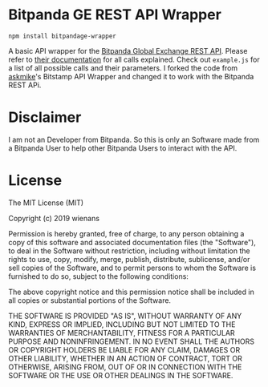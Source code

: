 # Bitpanda GE REST API Wrapper

    npm install bitpandage-wrapper

A basic API wrapper for the [Bitpanda Global Exchange REST API](https://developers.bitpanda.com/exchange/). Please refer to [their documentation](https://developers.bitpanda.com/exchange/) for all calls explained. Check out `example.js` for a list of all possible calls and their parameters.
I forked the code from [askmike](https://github.com/askmike/bitstamp)'s Bitstamp API Wrapper and changed it to work with the Bitpanda REST APi.

<!-- ```javascript
var Bitpanda = require('bitpanda');
var bitpanda = new Bitpanda();

bitpanda.transactions('btcusd', function(err, trades) {
  console.log(trades);
});
``` -->
# Disclaimer
I am not an Developer from Bitpanda. So this is only an Software made from a Bitpanda User to help other Bitpanda Users to interact with the API.
# License

The MIT License (MIT)

Copyright (c) 2019 wienans

Permission is hereby granted, free of charge, to any person obtaining a copy of this software and associated documentation files (the "Software"), to deal in the Software without restriction, including without limitation the rights to use, copy, modify, merge, publish, distribute, sublicense, and/or sell copies of the Software, and to permit persons to whom the Software is furnished to do so, subject to the following conditions:

The above copyright notice and this permission notice shall be included in all copies or substantial portions of the Software.

THE SOFTWARE IS PROVIDED "AS IS", WITHOUT WARRANTY OF ANY KIND, EXPRESS OR IMPLIED, INCLUDING BUT NOT LIMITED TO THE WARRANTIES OF MERCHANTABILITY, FITNESS FOR A PARTICULAR PURPOSE AND NONINFRINGEMENT. IN NO EVENT SHALL THE AUTHORS OR COPYRIGHT HOLDERS BE LIABLE FOR ANY CLAIM, DAMAGES OR OTHER LIABILITY, WHETHER IN AN ACTION OF CONTRACT, TORT OR OTHERWISE, ARISING FROM, OUT OF OR IN CONNECTION WITH THE SOFTWARE OR THE USE OR OTHER DEALINGS IN THE SOFTWARE.
